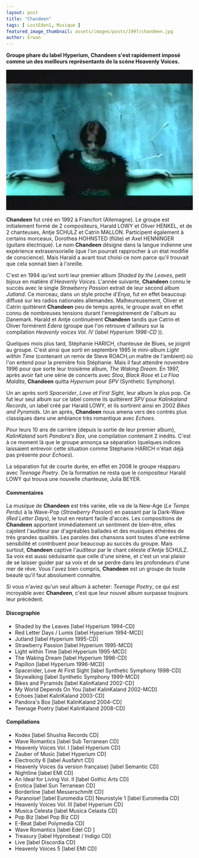 ```yaml
---
layout: post
title: "Chandeen"
tags: [ LostEden1, Musique ]
featured_image_thumbnail: assets/images/posts/1997/chandeen.jpg
author: Erwan
---
```


**Groupe phare du label Hyperium, Chandeen s'est rapidement imposé comme un des meilleurs représentants de la scène Heavenly Voices.**

![Chandeen](assets/images/posts/1997/chandeen.jpg)

**Chandeen** fut créé en 1992 à Francfort (Allemagne). Le groupe est initialement formé de 2 compositeurs, Harald LOWY et Oliver HENKEL, et de 2 chanteuses, Antje SCHULZ et Catrin MALLON. Participent également à certains morceaux, Dorothea HOHNSTED (flûte) et Axel HENNINGER (guitare électrique). Le nom **Chandeen** désigne dans la langue indienne une expérience extrasensorielle (que l'on pourrait rapprocher à un état modifié de conscience). Mais Harald a avant tout choisi ce nom parce qu'il trouvait que cela sonnait bien à l'oreille.

C'est en 1994 qu'est sorti leur premier album *Shaded by the Leaves*, petit bijoux en matière d'*Heavenly Voices*. L'année suivante, **Chandeen** connu le succès avec le single *Strawberry Passion* extrait de leur second album *Jutland*. Ce morceau, dans un style proche d'*Enya*, fut en effet beaucoup diffusé sur les radios nationales allemandes. Malheureusement, Oliver et Catrin quittèrent **Chandeen** peu de temps après, le groupe avait en effet connu de nombreuses tensions durant l'enregistrement de l'album au Danemark. Harald et Antje continuèrent **Chandeen** tandis que Catrin et Oliver formèrent *Edera* (groupe que l'on retrouve d'ailleurs sur la compilation *Heavenly voices Vol. IV* (label *Hyperium 1996-CD* )). 

Quelques mois plus tard, Stéphanie HARICH, chanteuse de Blues, se joignit au groupe. C'est ainsi que sorti en septembre 1995 le mini-album *Light within Time* (contenant un remix de Steve ROACH,un maître de l'ambient) où l'on entend pour la première fois Stéphanie. Mais il faut attendre novembre 1996 pour que sorte leur troisième album, *The Waking Dream*. En 1997, après avoir fait une série de concerts avec *Stoa*, *Black Rose* et *La Floa Maldita*, **Chandeen** quitta *Hyperium* pour *SPV* (Synthetic Symphony). 

Un an après sorti *Spacerider*, *Love at First Sight*, leur album le plus pop. Ce fut leur seul album sur ce label comme ils quittèrent *SPV* pour *Kalinkaland Records*, un label créé par Harald LOWY, et ils sortirent ainsi en 2002 *Bikes and Pyramids*. Un an après, **Chandeen** nous amena vers des contrés plus classiques dans une ambiance très romantique avec *Echoes*. 

Pour leurs 10 ans de carrière (depuis la sortie de leur premier album), *KalinKaland* sorti *Pandora's Box*, une compilation contenant 2 inédits. C'est à ce moment là que le groupe annonça sa séparation (quelques indices laissaient entrevoir cette situation comme Stéphanie HARICH n'était déjà pas présente pour *Echoes*). 

La séparation fut de courte durée, en effet en 2008 le groupe réapparu avec *Teenage Poetry*. De la formation ne resta que le compositeur Harald LOWY qui trouva une nouvelle chanteuse, Julia BEYER.

#### Commentaires

La musique de **Chandeen** est très variée, elle va de la New-Age (*Le Temps Perdu*) à la Wave-Pop (*Strawberry Passion*) en passant par la Dark-Wave (*Red Letter Days*), le tout en restant facile d'accès. Les compositions de **Chandeen** apportent immédiatement un sentiment de bien-être, elles cajolent l'auditeur par d'agréables ballades et des musiques éthérées de très grandes qualités. Les paroles des chansons sont toutes d'une extrême sensibilité et contribuent pour beaucoup au succès du groupe. Mais surtout, **Chandeen** captive l'auditeur par le chant céleste d'Antje SCHULZ. Sa voix est aussi séduisante que celle d'une sirène, et c'est un vrai plaisir de se laisser guider par sa voix et de se perdre dans les profondeurs d'une mer de rêve. Vous l'avez bien compris, **Chandeen** est un groupe de toute beauté qu'il faut absolument connaître.

Si vous n'aviez qu'un seul album à acheter: *Teenage Poetry*, ce qui est incroyable avec **Chandeen**, c'est que leur nouvel album surpasse toujours leur précédent.

#### Discographie

- Shaded by the Leaves [label Hyperium 1994-CD]
- Red Letter Days / Lumis [label Hyperium 1994-MCD]
- Jutland [label Hyperium 1995-CD]
- Strawberry Passion [label Hyperium 1995-MCD]
- Light within Time [label Hyperium 1995-MCD]
- The Waking Dream [label Hyperium 1996-CD]
- Papillon [label Hyperium 1996-MCD]
- Spacerider, Love At First Sight [label Synthetic Symphony 1998-CD]
- Skywalking [label Synthetic Symphony 1999-MCD]
- Bikes and Pyramids [label KalinKaland 2002-CD]
- My World Depends On You [label KalinKaland 2002-MCD]
- Echoes [label KalinKaland 2003-CD]
- Pandora's Box [label KalinKaland 2004-CD]
- Teenage Poetry [label KalinKaland 2008-CD]

#### Compilations

- Kodex [label Shushia Records CD]
- Wave Romantics [label Sub Terranean CD]
- Heavenly Voices Vol. I [label Hyperium CD]
- Zauber of Music [label Hyperium CD]
- Electrocity 6 [label Ausfahrt CD]
- Heavenly Voices (la version française) [label Semantic CD]
- Nightline [label EMI CD]
- An Ideal for Living Vol. II [label Gothic Arts CD]
- Erotica [label Sun Terranean CD]
- Borderline [label Messerschmitt CD]
- Paranoise! [label Euromedia CD] Neurostyle 1 [label Euromedia CD]
- Heavenly Voices Vol. III [label Hyperium CD]
- Musica Celesta [label Musica Celasta CD]
- Pop Biz [label Pop Biz CD]
- E-Beat [label Polymedia CD]
- Wave Romantics [label Edel CD ]
- Treasury [label Hypnobeat / Indigo CD]
- Live [label Discordia CD]
- Heavenly Voices 5 [label EMI CD]

